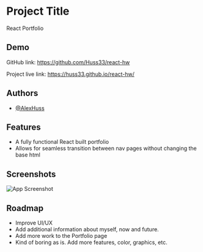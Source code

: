 # Project Title

React Portfolio
## Demo

GitHub link: https://github.com/Huss33/react-hw

Project live link: https://huss33.github.io/react-hw/

## Authors

- [@AlexHuss](https://github.com/Huss33)

## Features

- A fully functional React built portfolio
- Allows for seamless transition between nav pages without changing the base html
## Screenshots

![App Screenshot](https://github.com/Huss33/react-hw/blob/main/src/Images/React%20Portfolio%20Snippet.JPG) 


## Roadmap

- Improve UI/UX
- Add additional information about myself, now and future.
- Add more work to the Portfolio page
- Kind of boring as is. Add more features, color, graphics, etc.